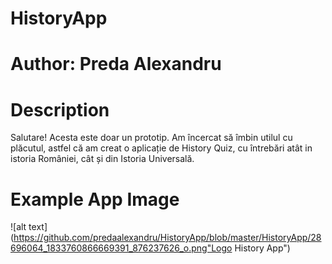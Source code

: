 # HistoryApp

# Author: Preda Alexandru

# Description

Salutare! Acesta este doar un prototip. Am încercat să îmbin utilul cu plăcutul, astfel că am creat o aplicație de History Quiz, cu întrebări atât in istoria României, cât și din Istoria Universală.

# Example App Image
![alt text](https://github.com/predaalexandru/HistoryApp/blob/master/HistoryApp/28696064_1833760866669391_876237626_o.png"Logo History App")

